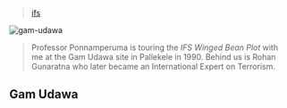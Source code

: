 > [ifs](/profile/education/ifs)

![gam-udawa](/profile/education/photos/pallekele-90.png)

> Professor Ponnamperuma is touring the _IFS Winged Bean Plot_ with me at the Gam Udawa site in Pallekele in 1990.  Behind us is Rohan Gunaratna who later became an International Expert on Terrorism.

## Gam Udawa
